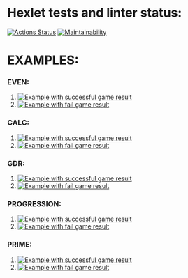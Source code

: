 # Hexlet tests and linter status:
[![Actions Status](https://github.com/GearSL/java-project-61/workflows/hexlet-check/badge.svg)](https://github.com/GearSL/java-project-61/actions)
[![Maintainability](https://api.codeclimate.com/v1/badges/32a0335e7b393b3406eb/maintainability)](https://codeclimate.com/github/GearSL/java-project-61/maintainability)

# EXAMPLES:
### EVEN:
1. [![Example with successful game result](https://asciinema.org/a/y3pDDZGkcPuzwbByukcxcWIwp.svg)](https://asciinema.org/a/y3pDDZGkcPuzwbByukcxcWIwp)
2. [![Example with fail game result](https://asciinema.org/a/xSZL3ruJeYB2h8d2TSPmeiRMz.svg)](https://asciinema.org/a/xSZL3ruJeYB2h8d2TSPmeiRMz)
### CALC:
1. [![Example with successful game result](https://asciinema.org/a/ES7NSPcIMIgcReiCtVTwFvM7I.svg)](https://asciinema.org/a/ES7NSPcIMIgcReiCtVTwFvM7I)
2. [![Example with fail game result](https://asciinema.org/a/zXOrileTRMBejFOHhSv9XPzen.svg)](https://asciinema.org/a/zXOrileTRMBejFOHhSv9XPzen)
### GDR:
1. [![Example with successful game result](https://asciinema.org/a/6WZe7NQaxnP1z7TJCdZEIboEt.svg)](https://asciinema.org/a/6WZe7NQaxnP1z7TJCdZEIboEt)
2. [![Example with fail game result](https://asciinema.org/a/HnjTr8F9aSQxibfBYg43aW3eb.svg)](https://asciinema.org/a/HnjTr8F9aSQxibfBYg43aW3eb)
### PROGRESSION:
1. [![Example with successful game result](https://asciinema.org/a/8s3rIITkSZ5ZswiXr6djvOaUI.svg)](https://asciinema.org/a/8s3rIITkSZ5ZswiXr6djvOaUI)
2. [![Example with fail game result](https://asciinema.org/a/11zhmnTDLL2siLiqeTS35s8Jt.svg)](https://asciinema.org/a/11zhmnTDLL2siLiqeTS35s8Jt)
### PRIME:
1. [![Example with successful game result](https://asciinema.org/a/87AH64gyNAAaSn1ZGl3W2rtBE.svg)](https://asciinema.org/a/87AH64gyNAAaSn1ZGl3W2rtBE)
2. [![Example with fail game result](https://asciinema.org/a/84B433a21x5dO4YLukkkuqi0f.svg)](https://asciinema.org/a/84B433a21x5dO4YLukkkuqi0f)